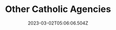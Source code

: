 ---
title: 9. Other Catholic Agencies
date: 2023-03-02T05:06:06.504Z
order: "10"
description: ""
---